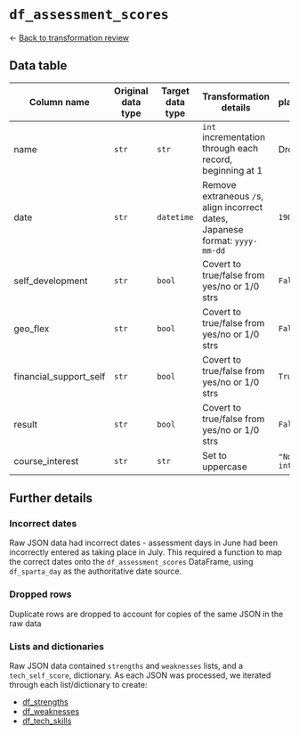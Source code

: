 # `df_assessment_scores`
<- [Back to transformation review](../data_transformation_review.md)

## Data table	
| Column name				| Original data type	| Target data type	| Transformation details															| Null placeholder rule		|
|---------------------------|-----------------------|-------------------|-----------------------------------------------------------------------------------|---------------------------|
| name						| `str`					| `str`				| `int` incrementation through each record, beginning at 1							| Drop row					|
| date						| `str`					| `datetime`		| Remove extraneous `/`s, align incorrect dates, Japanese format: `yyyy-mm-dd`		| `1900-01-01`				|
| self_development			| `str`					| `bool`			| Covert to true/false from yes/no or 1/0 strs										| `False`					|
| geo_flex					| `str`					| `bool`			| Covert to true/false from yes/no or 1/0 strs										| `False`					|
| financial_support_self	| `str`					| `bool`			| Covert to true/false from yes/no or 1/0 strs										| `True`					|
| result					| `str`					| `bool`			| Covert to true/false from yes/no or 1/0 strs										| `False`					|
| course_interest			| `str`					| `str`				| Set to uppercase																	| `"No interest"`			|

## Further details
### Incorrect dates
Raw JSON data had incorrect dates - assessment days in June had been incorrectly entered as taking place in July. This required a function to map the correct dates onto the `df_assessment_scores` DataFrame, using `df_sparta_day` as the authoritative date source.

### Dropped rows
Duplicate rows are dropped to account for copies of the same JSON in the raw data

### Lists and dictionaries
Raw JSON data contained `strengths` and `weaknesses` lists, and a `tech_self_score`, dictionary. As each JSON was processed, we iterated through each list/dictionary to create:
- [df_strengths](dtl_2_df_strengths.md)
- [df_weaknesses](dtl_2_df_weaknesses.md)
- [df_tech_skills](dtl_2_df_tech_skills.md)